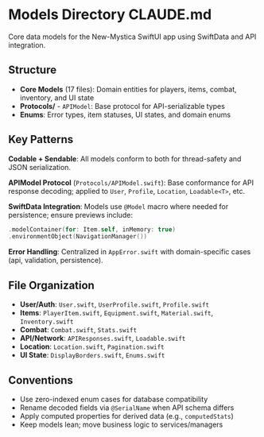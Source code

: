 # Models Directory CLAUDE.md

Core data models for the New-Mystica SwiftUI app using SwiftData and API integration.

## Structure

- **Core Models** (17 files): Domain entities for players, items, combat, inventory, and UI state
- **Protocols/** - `APIModel`: Base protocol for API-serializable types
- **Enums**: Error types, item statuses, UI states, and domain enums

## Key Patterns

**Codable + Sendable**: All models conform to both for thread-safety and JSON serialization.

**APIModel Protocol** (`Protocols/APIModel.swift`): Base conformance for API response decoding; applied to `User`, `Profile`, `Location`, `Loadable<T>`, etc.

**SwiftData Integration**: Models use `@Model` macro where needed for persistence; ensure previews include:
```swift
.modelContainer(for: Item.self, inMemory: true)
.environmentObject(NavigationManager())
```

**Error Handling**: Centralized in `AppError.swift` with domain-specific cases (api, validation, persistence).

## File Organization

- **User/Auth**: `User.swift`, `UserProfile.swift`, `Profile.swift`
- **Items**: `PlayerItem.swift`, `Equipment.swift`, `Material.swift`, `Inventory.swift`
- **Combat**: `Combat.swift`, `Stats.swift`
- **API/Network**: `APIResponses.swift`, `Loadable.swift`
- **Location**: `Location.swift`, `Pagination.swift`
- **UI State**: `DisplayBorders.swift`, `Enums.swift`

## Conventions

- Use zero-indexed enum cases for database compatibility
- Rename decoded fields via `@SerialName` when API schema differs
- Apply computed properties for derived data (e.g., `computedStats`)
- Keep models lean; move business logic to services/managers
